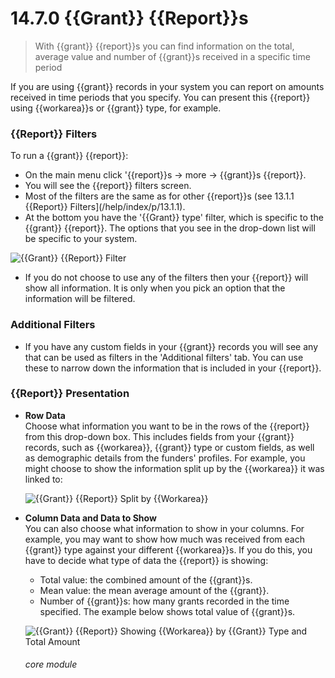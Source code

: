 # 14.7.0 {{Grant}} {{Report}}s

> With {{grant}} {{report}}s you can find information on the total, average value and number of {{grant}}s received in a specific time period



If you are using {{grant}} records in your system you can report on amounts received in time periods that you specify. You can present this {{report}} using {{workarea}}s or {{grant}} type, for example.

### {{Report}} Filters

To run a {{grant}} {{report}}:

- On the main menu click '{{report}}s -> more -> {{grant}}s {{report}}.
- You will see the {{report}} filters screen. 
- Most of the filters are the same as for other {{report}}s (see 13.1.1 {{Report}} Filters](/help/index/p/13.1.1).
- At the bottom you have the '{{Grant}} type' filter, which is specific to the {{grant}} {{report}}. The options that you see in the drop-down list will be specific to your system. 

![{{Grant}} {{Report}} Filter](13.7.0a.png)

- If you do not choose to use any of the filters then your {{report}} will show all information. It is only when you pick an option that the information will be filtered.

### Additional Filters

- If you have any custom fields in your {{grant}} records you will see any that can be used as filters in the 'Additional filters' tab. You can use these to narrow down the information that is included in your {{report}}.

### {{Report}} Presentation

- **Row Data**  
  Choose what information you want to be in the rows of the {{report}} from this drop-down box. This includes fields from your {{grant}} records, such as {{workarea}}, {{grant}} type or custom fields, as well as demographic details from the funders' profiles. For example, you might choose to show the information split up by the {{workarea}} it was linked to:
  
  ![{{Grant}} {{Report}} Split by {{Workarea}}](13.7.0b.png)
  
- **Column Data and Data to Show**    
  You can also choose what information to show in your columns. For example, you may want to show how much was received from each {{grant}} type against your different {{workarea}}s. If you do this, you have to decide what type of data the {{report}} is showing:
  - Total value: the combined amount of the {{grant}}s.
  - Mean value: the mean average amount of the {{grant}}.
  - Number of {{grant}}s: how many grants recorded in the time specified.
  The example below shows total value of {{grant}}s.
  
  ![{{Grant}} {{Report}} Showing {{Workarea}} by {{Grant}} Type and Total Amount](13.7.0c)
  
  
  ###### core module
  
  

